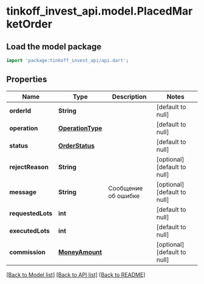 # tinkoff_invest_api.model.PlacedMarketOrder

## Load the model package
```dart
import 'package:tinkoff_invest_api/api.dart';
```

## Properties
Name | Type | Description | Notes
------------ | ------------- | ------------- | -------------
**orderId** | **String** |  | [default to null]
**operation** | [**OperationType**](OperationType.md) |  | [default to null]
**status** | [**OrderStatus**](OrderStatus.md) |  | [default to null]
**rejectReason** | **String** |  | [optional] [default to null]
**message** | **String** | Сообщение об ошибке | [optional] [default to null]
**requestedLots** | **int** |  | [default to null]
**executedLots** | **int** |  | [default to null]
**commission** | [**MoneyAmount**](MoneyAmount.md) |  | [optional] [default to null]

[[Back to Model list]](../README.md#documentation-for-models) [[Back to API list]](../README.md#documentation-for-api-endpoints) [[Back to README]](../README.md)


